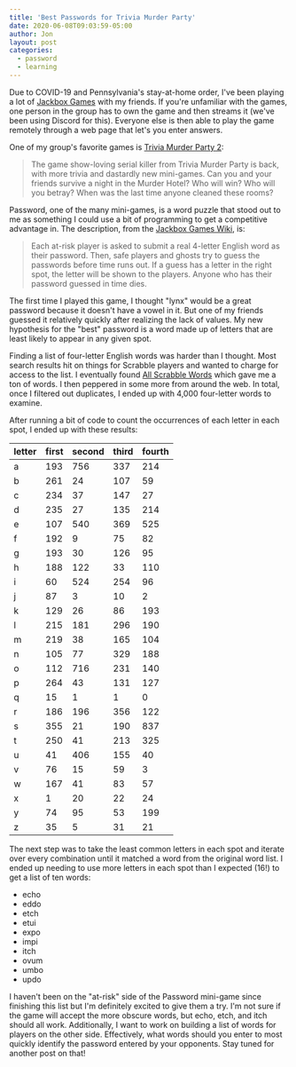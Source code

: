 ```yaml
---
title: 'Best Passwords for Trivia Murder Party'
date: 2020-06-08T09:03:59-05:00
author: Jon
layout: post
categories:
  - password
  - learning
---
```

Due to COVID-19 and Pennsylvania's stay-at-home order, I've been playing a lot of [Jackbox Games](https://www.jackboxgames.com) with my friends. If you're unfamiliar with the games, one person in the group has to own the game and then streams it (we've been using Discord for this). Everyone else is then able to play the game remotely through a web page that let's you enter answers.

One of my group's favorite games is [Trivia Murder Party 2](https://www.jackboxgames.com/trivia-murder-party-two/):

 > The game show-loving serial killer from Trivia Murder Party is back, with more trivia and dastardly new mini-games. Can you and your friends survive a night in the Murder Hotel? Who will win? Who will you betray? When was the last time anyone cleaned these rooms?

Password, one of the many mini-games, is a word puzzle that stood out to me as something I could use a bit of programming to get a competitive advantage in. The description, from the [Jackbox Games Wiki](https://jackboxgames.fandom.com/wiki/Trivia_Murder_Party_2), is:

> Each at-risk player is asked to submit a real 4-letter English word as their password. Then, safe players and ghosts try to guess the passwords before time runs out. If a guess has a letter in the right spot, the letter will be shown to the players. Anyone who has their password guessed in time dies.

The first time I played this game, I thought "lynx" would be a great password because it doesn't have a vowel in it. But one of my friends guessed it relatively quickly after realizing the lack of values. My new hypothesis for the "best" password is a word made up of letters that are least likely to appear in any given spot.

Finding a list of four-letter English words was harder than I thought. Most search results hit on things for Scrabble players and wanted to charge for access to the list. I eventually found [All Scrabble Words](http://www.allscrabblewords.com/4-letter-words/) which gave me a ton of words. I then peppered in some more from around the web. In total, once I filtered out duplicates, I ended up with 4,000 four-letter words to examine.

After running a bit of code to count the occurrences of each letter in each spot, I ended up with these results:

|letter|first|second|third|fourth|
|-------|--------|---------|---------|---------|
|a|193|756|337|214|
|b|261|24|107|59|
|c|234|37|147|27|
|d|235|27|135|214|
|e|107|540|369|525|
|f|192|9|75|82|
|g|193|30|126|95|
|h|188|122|33|110|
|i|60|524|254|96|
|j|87|3|10|2|
|k|129|26|86|193|
|l|215|181|296|190|
|m|219|38|165|104|
|n|105|77|329|188|
|o|112|716|231|140|
|p|264|43|131|127|
|q|15|1|1|0|
|r|186|196|356|122|
|s|355|21|190|837|
|t|250|41|213|325|
|u|41|406|155|40|
|v|76|15|59|3|
|w|167|41|83|57|
|x|1|20|22|24|
|y|74|95|53|199|
|z|35|5|31|21|

The next step was to take the least common letters in each spot and iterate over every combination until it matched a word from the original word list. I ended up needing to use more letters in each spot than I expected (16!) to get a list of ten words:

* echo
* eddo
* etch
* etui
* expo
* impi
* itch
* ovum
* umbo
* updo

I haven't been on the "at-risk" side of the Password mini-game since finishing this list but I'm definitely excited to give them a try. I'm not sure if the game will accept the more obscure words, but echo, etch, and itch should all work. Additionally, I want to work on building a list of words for players on the other side. Effectively, what words should you enter to most quickly identify the password entered by your opponents. Stay tuned for another post on that!
